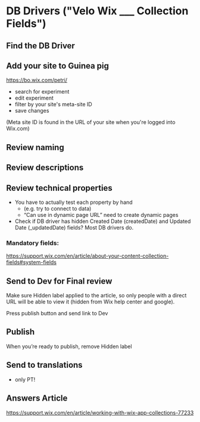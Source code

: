 # DB Drivers ("Velo Wix ___ Collection Fields")

## Find the DB Driver

## Add your site to Guinea pig

https://bo.wix.com/petri/

 - search for experiment
 - edit experiment
 - filter by your site's meta-site ID
 - save changes

(Meta site ID is found in the URL of your site when you're logged into Wix.com)

## Review naming

## Review descriptions

## Review technical properties

 - You have to actually test each property by hand
   - (e.g. try to connect to data)
   - “Can use in dynamic page URL” need to create dynamic pages
 - Check if DB driver has hidden Created Date (createdDate) and Updated Date (\_updatedDate) fields? Most DB drivers do.

### Mandatory fields:

https://support.wix.com/en/article/about-your-content-collection-fields#system-fields

## Send to Dev for Final review

Make sure Hidden label applied to the article, so only people with a direct URL will be able to view it (hidden from Wix help center and google).

Press publish button and send link to Dev

## Publish

 When you’re ready to publish, remove Hidden label

## Send to translations

 - only PT!

## Answers Article

<https://support.wix.com/en/article/working-with-wix-app-collections-77233>
